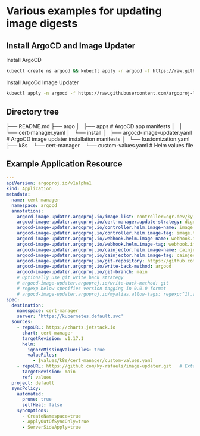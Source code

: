 # Various examples for updating image digests

## Install ArgoCD and Image Updater

Install ArgoCD
```bash
kubectl create ns argocd && kubectl apply -n argocd -f https://raw.githubusercontent.com/argoproj/argo-cd/stable/manifests/install.yaml
```

Install ArgoCd Image Updater
```bash
kubectl apply -n argocd -f https://raw.githubusercontent.com/argoproj-labs/argocd-image-updater/stable/manifests/install.yaml
```

## Directory tree

├── README.md
├── argo
│   ├── apps                    # ArgoCD app manifests
│   │   └── cert-manager.yaml 
│   └── install
│       ├── argocd-image-updater.yaml   # ArgoCD image updater installation manifests
│       └── kustomization.yaml
├── k8s
    └── cert-manager
        └── custom-values.yaml  # Helm values file

## Example Application Resource

```yaml
---
apiVersion: argoproj.io/v1alpha1
kind: Application
metadata:
  name: cert-manager
  namespace: argocd
  annotations: 
    argocd-image-updater.argoproj.io/image-list: controller=cgr.dev/ky-rafaels.example.com/cert-manager-controller, webhook=cgr.dev/ky-rafafels.example.com/cert-manager-webhook, cainjector=cgr.dev/ky-rafaels.example.com/cert-manager-cainjector
    argocd-image-updater.argoproj.io/cert-manager.update-strategy: digest
    argocd-image-updater.argoproj.io/controller.helm.image-name: image.repository
    argocd-image-updater.argoproj.io/controller.helm.image-tag: image.tag
    argocd-image-updater.argoproj.io/webhook.helm.image-name: webhook.image.repository
    argocd-image-updater.argoproj.io/webhook.helm.image-tag: webhook.image.tag
    argocd-image-updater.argoproj.io/cainjector.helm.image-name: cainjector.image.repository
    argocd-image-updater.argoproj.io/cainjector.helm.image-tag: cainjector.image.tag
    argocd-image-updater.argoproj.io/git-repository: https://github.com/ky-rafaels/image-updater.git
    argocd-image-updater.argoproj.io/write-back-method: argocd
    argocd-image-updater.argoproj.io/git-branch: main
    # Optionally use git write back strategy
    # argocd-image-updater.argoproj.io/write-back-method: git
    # regexp below specifies version tagging in 0.0.0 format
    # argocd-image-updater.argoproj.io/myalias.allow-tags: regexp:^1\.[0-9]+\.[0-9]+$
spec:
  destination:
    namespace: cert-manager
    server: 'https://kubernetes.default.svc'
  sources:
    - repoURL: https://charts.jetstack.io
      chart: cert-manager 
      targetRevision: v1.17.1
      helm:
        ignoreMissingValueFiles: true
        valueFiles:
          - $values/k8s/cert-manager/custom-values.yaml
    - repoURL: https://github.com/ky-rafaels/image-updater.git   # External repo for values
      targetRevision: main
      ref: values
  project: default
  syncPolicy:
    automated:
      prune: true
      selfHeal: false
    syncOptions:
      - CreateNamespace=true
      - ApplyOutOfSyncOnly=true
      - ServerSideApply=true
```